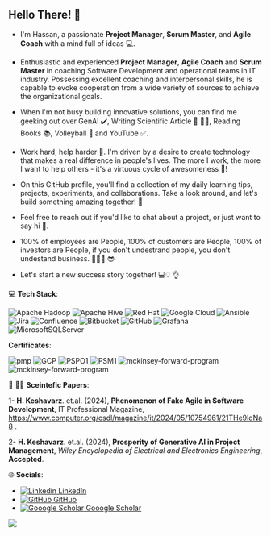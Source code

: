 ## Hello There! 👋
- I'm Hassan, a passionate **Project Manager**, **Scrum Master**, and **Agile Coach** with a mind full of ideas 💻.
- Enthusiastic and experienced **Project Manager**, **Agile Coach** and **Scrum Master** in coaching Software Development and operational teams in IT industry. Possessing excellent coaching and interpersonal skills, he is capable to evoke cooperation from a wide variety of sources to achieve the organizational goals. 
- When I'm not busy building innovative solutions, you can find me geeking out over GenAI ✔️, Writing Scientific Article :memo: :scientist:, Reading Books :books:, Volleyball :volleyball: and YouTube ✅.
- Work hard, help harder 💪. I'm driven by a desire to create technology that makes a real difference in people's lives. The more I work, the more I want to help others - it's a virtuous cycle of awesomeness 🔄!

- On this GitHub profile, you'll find a collection of my daily learning tips, projects, experiments, and collaborations. Take a look around, and let's build something amazing together! 🚀
- Feel free to reach out if you'd like to chat about a project, or just want to say hi 👋.
- 100% of employees are People, 100% of customers are People, 100% of investors are People, if you don't undestrand people, you don't undestand business. :people_holding_hands: :sunglasses:	

- Let's start a new success story together! 💻💡 :ok_hand:

💻 **Tech Stack**:

![Apache Hadoop](https://img.shields.io/badge/Apache%20Hadoop-66CCFF?style=for-the-badge&logo=apachehadoop&logoColor=black)
![Apache Hive](https://img.shields.io/badge/Apache%20Hive-FDEE21?style=for-the-badge&logo=apachehive&logoColor=black)
![Red Hat](https://img.shields.io/badge/Red%20Hat-EE0000?style=for-the-badge&logo=redhat&logoColor=white)
![Google Cloud](https://img.shields.io/badge/GoogleCloud-%234285F4.svg?style=for-the-badge&logo=google-cloud&logoColor=white)
![Ansible](https://img.shields.io/badge/ansible-%231A1918.svg?style=for-the-badge&logo=ansible&logoColor=white)
![Jira](https://img.shields.io/badge/jira-%230A0FFF.svg?style=for-the-badge&logo=jira&logoColor=white)
![Confluence](https://img.shields.io/badge/confluence-%23172BF4.svg?style=for-the-badge&logo=confluence&logoColor=white)
![Bitbucket](https://img.shields.io/badge/bitbucket-%230047B3.svg?style=for-the-badge&logo=bitbucket&logoColor=white)
![GitHub](https://img.shields.io/badge/github-%23121011.svg?style=for-the-badge&logo=github&logoColor=white)
![Grafana](https://img.shields.io/badge/grafana-%23F46800.svg?style=for-the-badge&logo=grafana&logoColor=white)
![MicrosoftSQLServer](https://img.shields.io/badge/Microsoft%20SQL%20Server-CC2927?style=for-the-badge&logo=microsoft%20sql%20server&logoColor=white)


**Certificates**:

![pmp](https://github.com/user-attachments/assets/a139cd6a-603d-4b5e-9fdc-ff6cc940862f)
![GCP](https://github.com/user-attachments/assets/d3528d2c-85a5-43f8-b843-80f31b4a0cbd)
![PSPO1](https://github.com/user-attachments/assets/eda66eca-b409-497e-936b-0a0856aef37a)
![PSM1](https://github.com/user-attachments/assets/d63ffd78-7e29-4dab-8822-55cce2553a53)
![mckinsey-forward-program](https://github.com/user-attachments/assets/dac2f6d9-f2b8-4199-81a1-d20e058bfd46)
![mckinsey-forward-program](https://github.com/user-attachments/assets/3d0b5dac-645e-4cc2-a6b2-dfc1fcc4070c)


:memo: :scientist: **Sceintefic Papers**:

1-	**H. Keshavarz**. et.al. (2024), **Phenomenon of Fake Agile in Software Development**, IT Professional Magazine, https://www.computer.org/csdl/magazine/it/2024/05/10754961/21THe9ldNa8 .

2-	**H. Keshavarz**. et.al. (2024), **Prosperity of Generative AI in Project Management**, _Wiley Encyclopedia of Electrical and Electronics Engineering_, **Accepted**.


🌐 **Socials**:
- [![Linkedin](https://i.sstatic.net/gVE0j.png) LinkedIn](https://www.linkedin.com/in/dr-ing-hassan-keshavarz/)
&nbsp;
- [![GitHub](https://i.sstatic.net/tskMh.png) GitHub](https://github.com/hassan-pmp)
&nbsp;
- [![Gooogle Scholar](https://i.sstatic.net/tskMh.png) Gooogle Scholar](https://scholar.google.com/citations?user=QymxC34AAAAJ)


![](https://komarev.com/ghpvc/?username=your-github-username&color=brightgreen)


<!--
**hassan-pmp/hassan-pmp** is a ✨ _special_ ✨ repository because its `README.md` (this file) appears on your GitHub profile.

Here are some ideas to get you started:

- 🔭 I’m currently working on ...
- 🌱 I’m currently learning ...
- 👯 I’m looking to collaborate on ...
- 🤔 I’m looking for help with ...
- 💬 Ask me about ...
- 📫 How to reach me: ...
- 😄 Pronouns: ...
- ⚡ Fun fact: ...
-->
